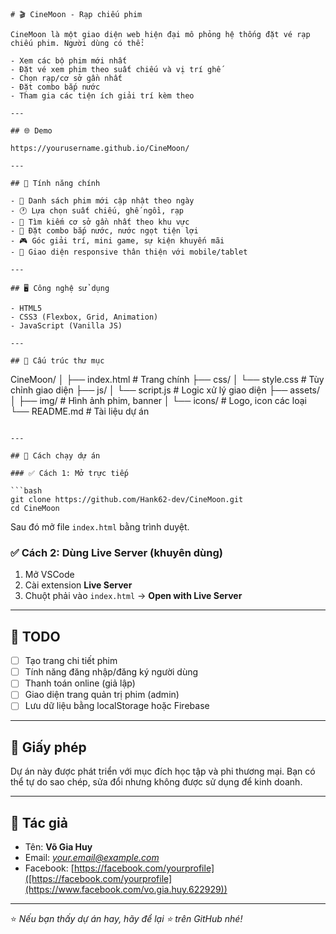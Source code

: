 ```
# 🎬 CineMoon - Rạp chiếu phim 

CineMoon là một giao diện web hiện đại mô phỏng hệ thống đặt vé rạp chiếu phim. Người dùng có thể:

- Xem các bộ phim mới nhất
- Đặt vé xem phim theo suất chiếu và vị trí ghế
- Chọn rạp/cơ sở gần nhất
- Đặt combo bắp nước
- Tham gia các tiện ích giải trí kèm theo

---

## 🌐 Demo

https://yourusername.github.io/CineMoon/

---

## 🧩 Tính năng chính

- 🎥 Danh sách phim mới cập nhật theo ngày
- 🕐 Lựa chọn suất chiếu, ghế ngồi, rạp
- 🏢 Tìm kiếm cơ sở gần nhất theo khu vực
- 🍿 Đặt combo bắp nước, nước ngọt tiện lợi
- 🎮 Góc giải trí, mini game, sự kiện khuyến mãi
- 📱 Giao diện responsive thân thiện với mobile/tablet

---

## 🖥️ Công nghệ sử dụng

- HTML5
- CSS3 (Flexbox, Grid, Animation)
- JavaScript (Vanilla JS)

---

## 📁 Cấu trúc thư mục

```
CineMoon/
│
├── index.html             # Trang chính
├── css/
│   └── style.css          # Tùy chỉnh giao diện
├── js/
│   └── script.js          # Logic xử lý giao diện
├── assets/
│   ├── img/               # Hình ảnh phim, banner
│   └── icons/             # Logo, icon các loại
└── README.md              # Tài liệu dự án
```

---

## 🚀 Cách chạy dự án

### ✅ Cách 1: Mở trực tiếp

```bash
git clone https://github.com/Hank62-dev/CineMoon.git
cd CineMoon
````

Sau đó mở file `index.html` bằng trình duyệt.

### ✅ Cách 2: Dùng Live Server (khuyên dùng)

1. Mở VSCode
2. Cài extension **Live Server**
3. Chuột phải vào `index.html` → **Open with Live Server**

---

## 📌 TODO

* [ ] Tạo trang chi tiết phim
* [ ] Tính năng đăng nhập/đăng ký người dùng
* [ ] Thanh toán online (giả lập)
* [ ] Giao diện trang quản trị phim (admin)
* [ ] Lưu dữ liệu bằng localStorage hoặc Firebase

---

## 📜 Giấy phép

Dự án này được phát triển với mục đích học tập và phi thương mại.
Bạn có thể tự do sao chép, sửa đổi nhưng không được sử dụng để kinh doanh.

---

## 👤 Tác giả

* Tên: **Võ Gia Huy**
* Email: *[your.email@example.com](mailto:huyvog6226@gmail.com)*
* Facebook: [https://facebook.com/yourprofile]([https://facebook.com/yourprofile](https://www.facebook.com/vo.gia.huy.622929))

---

⭐ *Nếu bạn thấy dự án hay, hãy để lại ⭐ trên GitHub nhé!*

```
